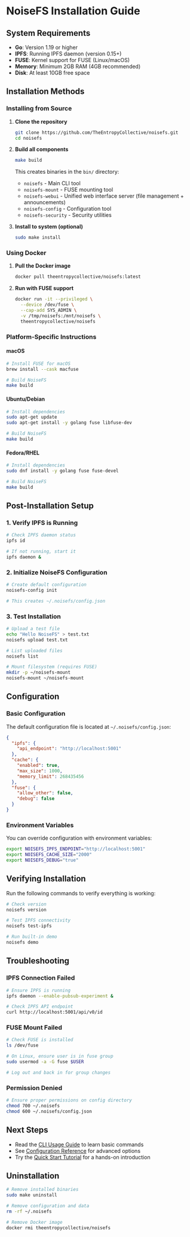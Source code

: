 # NoiseFS Installation Guide

## System Requirements

- **Go**: Version 1.19 or higher
- **IPFS**: Running IPFS daemon (version 0.15+)
- **FUSE**: Kernel support for FUSE (Linux/macOS)
- **Memory**: Minimum 2GB RAM (4GB recommended)
- **Disk**: At least 10GB free space

## Installation Methods

### Installing from Source

1. **Clone the repository**
   ```bash
   git clone https://github.com/TheEntropyCollective/noisefs.git
   cd noisefs
   ```

2. **Build all components**
   ```bash
   make build
   ```

   This creates binaries in the `bin/` directory:
   - `noisefs` - Main CLI tool
   - `noisefs-mount` - FUSE mounting tool
   - `noisefs-webui` - Unified web interface server (file management + announcements)
   - `noisefs-config` - Configuration tool
   - `noisefs-security` - Security utilities

3. **Install to system (optional)**
   ```bash
   sudo make install
   ```

### Using Docker

1. **Pull the Docker image**
   ```bash
   docker pull theentropycollective/noisefs:latest
   ```

2. **Run with FUSE support**
   ```bash
   docker run -it --privileged \
     --device /dev/fuse \
     --cap-add SYS_ADMIN \
     -v /tmp/noisefs:/mnt/noisefs \
     theentropycollective/noisefs
   ```

### Platform-Specific Instructions

#### macOS
```bash
# Install FUSE for macOS
brew install --cask macfuse

# Build NoiseFS
make build
```

#### Ubuntu/Debian
```bash
# Install dependencies
sudo apt-get update
sudo apt-get install -y golang fuse libfuse-dev

# Build NoiseFS
make build
```

#### Fedora/RHEL
```bash
# Install dependencies
sudo dnf install -y golang fuse fuse-devel

# Build NoiseFS
make build
```

## Post-Installation Setup

### 1. Verify IPFS is Running

```bash
# Check IPFS daemon status
ipfs id

# If not running, start it
ipfs daemon &
```

### 2. Initialize NoiseFS Configuration

```bash
# Create default configuration
noisefs-config init

# This creates ~/.noisefs/config.json
```

### 3. Test Installation

```bash
# Upload a test file
echo "Hello NoiseFS" > test.txt
noisefs upload test.txt

# List uploaded files
noisefs list

# Mount filesystem (requires FUSE)
mkdir -p ~/noisefs-mount
noisefs-mount ~/noisefs-mount
```

## Configuration

### Basic Configuration

The default configuration file is located at `~/.noisefs/config.json`:

```json
{
  "ipfs": {
    "api_endpoint": "http://localhost:5001"
  },
  "cache": {
    "enabled": true,
    "max_size": 1000,
    "memory_limit": 268435456
  },
  "fuse": {
    "allow_other": false,
    "debug": false
  }
}
```

### Environment Variables

You can override configuration with environment variables:

```bash
export NOISEFS_IPFS_ENDPOINT="http://localhost:5001"
export NOISEFS_CACHE_SIZE="2000"
export NOISEFS_DEBUG="true"
```

## Verifying Installation

Run the following commands to verify everything is working:

```bash
# Check version
noisefs version

# Test IPFS connectivity
noisefs test-ipfs

# Run built-in demo
noisefs demo
```

## Troubleshooting

### IPFS Connection Failed

```bash
# Ensure IPFS is running
ipfs daemon --enable-pubsub-experiment &

# Check IPFS API endpoint
curl http://localhost:5001/api/v0/id
```

### FUSE Mount Failed

```bash
# Check FUSE is installed
ls /dev/fuse

# On Linux, ensure user is in fuse group
sudo usermod -a -G fuse $USER

# Log out and back in for group changes
```

### Permission Denied

```bash
# Ensure proper permissions on config directory
chmod 700 ~/.noisefs
chmod 600 ~/.noisefs/config.json
```

## Next Steps

- Read the [CLI Usage Guide](cli-usage.md) to learn basic commands
- See [Configuration Reference](configuration.md) for advanced options
- Try the [Quick Start Tutorial](quickstart.md) for a hands-on introduction

## Uninstallation

```bash
# Remove installed binaries
sudo make uninstall

# Remove configuration and data
rm -rf ~/.noisefs

# Remove Docker image
docker rmi theentropycollective/noisefs
```